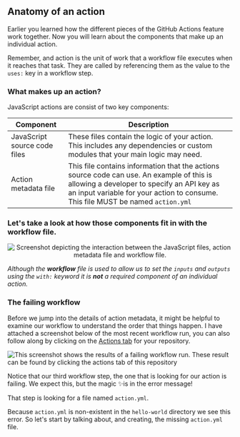 ## Anatomy of an action

Earlier you learned how the different pieces of the GitHub Actions feature work together. Now you will learn about the components that make up an individual action.

Remember, and action is the unit of work that a workflow file executes when it reaches that task. They are called by referencing them as the value to the `uses:` key in a workflow step.

### What makes up an action?

JavaScript actions are consist of two key components:

| Component                    | Description                                                                                                                                                                                                                 |
| ---------------------------- | --------------------------------------------------------------------------------------------------------------------------------------------------------------------------------------------------------------------------- |
| JavaScript source code files | These files contain the logic of your action. This includes any dependencies or custom modules that your main logic may need.                                                                                               |
| Action metadata file         | This file contains information that the actions source code can use. An example of this is allowing a developer to specify an API key as an input variable for your action to consume. This file MUST be named `action.yml` |

### Let's take a look at how those components fit in with the workflow file.

<p align="center">
<img src="https://user-images.githubusercontent.com/38021615/72563499-ab4b2300-3862-11ea-98bf-97aa991d12a3.png" alt="Screenshot depicting the interaction between the JavaScript files, action metadata file and workflow file." />
</p>

_Although the **workflow** file is used to allow us to set the `inputs` and `outputs` using the `with:` keyword it is **not** a required component of an individual action._

### The failing workflow

Before we jump into the details of action metadata, it might be helpful to examine our workflow to understand the order that things happen. I have attached a screenshot below of the most recent workflow run, you can also follow along by clicking on the [Actions tab]({{actionsUrl}}) for your repository.

![This screenshot shows the results of a failing workflow run.  These result can be found by clicking the actions tab of this repository](https://i.imgur.com/FPOjK3R.png)

Notice that our third workflow step, the one that is looking for our action is failing. We expect this, but the magic ✨is in the error message!

That step is looking for a file named `action.yml`.

Because `action.yml` is non-existent in the `hello-world` directory we see this error. So let's start by talking about, and creating, the missing `action.yml` file.
